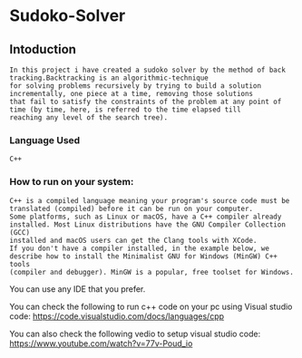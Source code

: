 # Sudoko-Solver

## Intoduction
    In this project i have created a sudoko solver by the method of back tracking.Backtracking is an algorithmic-technique 
    for solving problems recursively by trying to build a solution incrementally, one piece at a time, removing those solutions
    that fail to satisfy the constraints of the problem at any point of time (by time, here, is referred to the time elapsed till
    reaching any level of the search tree).
    
### Language Used
    C++
    
### How to run on your system:
    C++ is a compiled language meaning your program's source code must be translated (compiled) before it can be run on your computer. 
    Some platforms, such as Linux or macOS, have a C++ compiler already installed. Most Linux distributions have the GNU Compiler Collection (GCC) 
    installed and macOS users can get the Clang tools with XCode.
    If you don't have a compiler installed, in the example below, we describe how to install the Minimalist GNU for Windows (MinGW) C++ tools
    (compiler and debugger). MinGW is a popular, free toolset for Windows.
    
   You can use any IDE that you prefer.
   
   You can check the following to run c++ code on your pc using Visual studio code:
        https://code.visualstudio.com/docs/languages/cpp
   
   You can also check the following vedio to setup visual studio code:
        https://www.youtube.com/watch?v=77v-Poud_io
   
    

